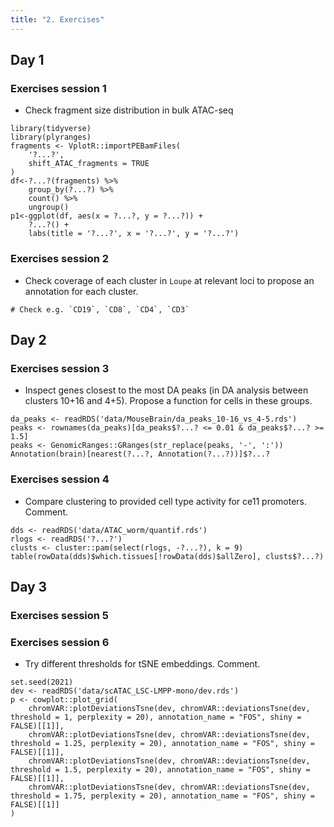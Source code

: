 ```yaml
---
title: "2. Exercises"
---
```


## Day 1

### Exercises session 1

- Check fragment size distribution in bulk ATAC-seq

```{r }
library(tidyverse)
library(plyranges)
fragments <- VplotR::importPEBamFiles(
    '?...?', 
    shift_ATAC_fragments = TRUE
)
df<-?...?(fragments) %>% 
    group_by(?...?) %>% 
    count() %>% 
    ungroup() 
p1<-ggplot(df, aes(x = ?...?, y = ?...?)) + 
    ?...?() + 
    labs(title = '?...?', x = '?...?', y = '?...?')
```

### Exercises session 2

- Check coverage of each cluster in `Loupe` at relevant loci to propose an annotation for each cluster. 

```shell
# Check e.g. `CD19`, `CD8`, `CD4`, `CD3`
```

## Day 2

### Exercises session 3

- Inspect genes closest to the most DA peaks (in DA analysis between clusters 10+16 and 4+5). Propose a function for cells in these groups.

```{r }
da_peaks <- readRDS('data/MouseBrain/da_peaks_10-16_vs_4-5.rds')
peaks <- rownames(da_peaks)[da_peaks$?...? <= 0.01 & da_peaks$?...? >= 1.5]
peaks <- GenomicRanges::GRanges(str_replace(peaks, '-', ':'))
Annotation(brain)[nearest(?...?, Annotation(?...?))]$?...?
```

### Exercises session 4

- Compare clustering to provided cell type activity for ce11 promoters. Comment. 

```{r }
dds <- readRDS('data/ATAC_worm/quantif.rds')
rlogs <- readRDS('?...?')
clusts <- cluster::pam(select(rlogs, -?...?), k = 9)
table(rowData(dds)$which.tissues[!rowData(dds)$allZero], clusts$?...?)
```

## Day 3

### Exercises session 5



### Exercises session 6

- Try different thresholds for tSNE embeddings. Comment. 

```{r }
set.seed(2021)
dev <- readRDS('data/scATAC_LSC-LMPP-mono/dev.rds')
p <- cowplot::plot_grid(
    chromVAR::plotDeviationsTsne(dev, chromVAR::deviationsTsne(dev, threshold = 1, perplexity = 20), annotation_name = "FOS", shiny = FALSE)[[1]],
    chromVAR::plotDeviationsTsne(dev, chromVAR::deviationsTsne(dev, threshold = 1.25, perplexity = 20), annotation_name = "FOS", shiny = FALSE)[[1]],
    chromVAR::plotDeviationsTsne(dev, chromVAR::deviationsTsne(dev, threshold = 1.5, perplexity = 20), annotation_name = "FOS", shiny = FALSE)[[1]],
    chromVAR::plotDeviationsTsne(dev, chromVAR::deviationsTsne(dev, threshold = 1.75, perplexity = 20), annotation_name = "FOS", shiny = FALSE)[[1]]
)
```
